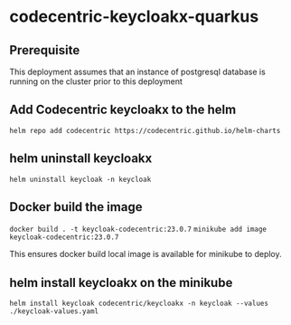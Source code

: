 # codecentric-keycloakx-quarkus

## Prerequisite
This deployment assumes that an instance of postgresql database is running on the cluster prior to this deployment

## Add Codecentric keycloakx to the helm 
`helm repo add codecentric https://codecentric.github.io/helm-charts`

## helm uninstall keycloakx
`helm uninstall keycloak -n keycloak`


## Docker build the image 
`docker build . -t keycloak-codecentric:23.0.7`
`minikube add image keycloak-codecentric:23.0.7`

This ensures docker build local image is available for minikube to deploy.

## helm install keycloakx on the minikube 
`helm install keycloak codecentric/keycloakx -n keycloak --values ./keycloak-values.yaml`
